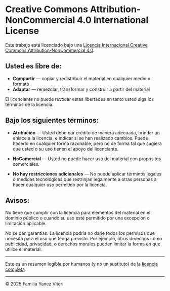 # Creative Commons Attribution-NonCommercial 4.0 International License

Este trabajo está licenciado bajo una [Licencia Internacional Creative Commons Attribution-NonCommercial 4.0](http://creativecommons.org/licenses/by-nc/4.0/).

## Usted es libre de:

- **Compartir** — copiar y redistribuir el material en cualquier medio o formato
- **Adaptar** — remezclar, transformar y construir a partir del material

El licenciante no puede revocar estas libertades en tanto usted siga los términos de la licencia.

## Bajo los siguientes términos:

- **Atribución** — Usted debe dar crédito de manera adecuada, brindar un enlace a la licencia, e indicar si se han realizado cambios. Puede hacerlo en cualquier forma razonable, pero no de forma tal que sugiera que usted o su uso tienen el apoyo del licenciante.

- **NoComercial** — Usted no puede hacer uso del material con propósitos comerciales.

- **No hay restricciones adicionales** — No puede aplicar términos legales o medidas tecnológicas que restrinjan legalmente a otras personas a hacer cualquier uso permitido por la licencia.

## Avisos:

No tiene que cumplir con la licencia para elementos del material en el dominio público o cuando su uso esté permitido por una excepción o limitación aplicable.

No se dan garantías. La licencia podría no darle todos los permisos que necesita para el uso que tenga previsto. Por ejemplo, otros derechos como publicidad, privacidad, o derechos morales pueden limitar la forma en que utilice el material.

---

Este es un resumen legible por humanos (y no un sustituto) de la [licencia completa](https://creativecommons.org/licenses/by-nc/4.0/legalcode.es).

---

© 2025 Familia Yanez Viteri